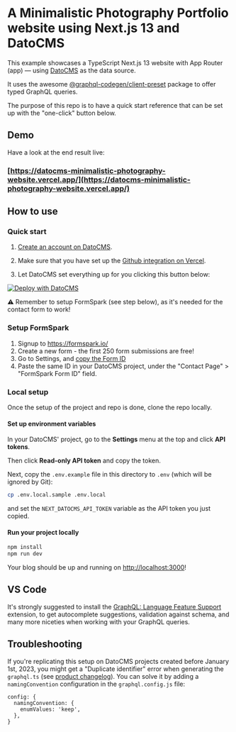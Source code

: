 # A Minimalistic Photography Portfolio website using Next.js 13 and DatoCMS

This example showcases a TypeScript Next.js 13 website with App Router (app) — using [DatoCMS](https://www.datocms.com/) as the data source.

It uses the awesome [@graphql-codegen/client-preset](https://the-guild.dev/graphql/codegen/plugins/presets/preset-client) package to offer typed GraphQL queries.

The purpose of this repo is to have a quick start reference that can be set up with the "one-click" button below.

## Demo

Have a look at the end result live:

### [https://datocms-minimalistic-photography-website.vercel.app/](https://datocms-minimalistic-photography-website.vercel.app/)

## How to use

### Quick start

1. [Create an account on DatoCMS](https://datocms.com).

2. Make sure that you have set up the [Github integration on Vercel](https://vercel.com/docs/git/vercel-for-github).

3. Let DatoCMS set everything up for you clicking this button below:

[![Deploy with DatoCMS](https://dashboard.datocms.com/deploy/button.svg)](https://dashboard.datocms.com/deploy?repo=datocms/next-minimalistic-photography:main)

:warning: Remember to setup FormSpark (see step below), as it's needed for the contact form to work!

### Setup FormSpark

1. Signup to https://formspark.io/
2. Create a new form - the first 250 form submissions are free!
3. Go to Settings, and [copy the Form ID](https://github.com/datocms/next-minimalistic-photography/blob/main/docs/minimalistic-photography.png)
4. Paste the same ID in your DatoCMS project, under the "Contact Page" > "FormSpark Form ID" field.

### Local setup

Once the setup of the project and repo is done, clone the repo locally.

#### Set up environment variables

In your DatoCMS' project, go to the **Settings** menu at the top and click **API tokens**.

Then click **Read-only API token** and copy the token.

Next, copy the `.env.example` file in this directory to `.env` (which will be ignored by Git):

```bash
cp .env.local.sample .env.local
```

and set the `NEXT_DATOCMS_API_TOKEN` variable as the API token you just copied.

#### Run your project locally

```bash
npm install
npm run dev
```

Your blog should be up and running on [http://localhost:3000](http://localhost:3000)!

## VS Code

It's strongly suggested to install the [GraphQL: Language Feature Support](https://marketplace.visualstudio.com/items?itemName=GraphQL.vscode-graphql) extension, to get autocomplete suggestions, validation against schema, and many more niceties when working with your GraphQL queries.

## Troubleshooting

If you're replicating this setup on DatoCMS projects created before January 1st, 2023, you might get a "Duplicate identifier" error when generating the `graphql.ts` (see [product changelog](https://www.datocms.com/product-updates/api-cleanup-for-freshly-created-projects)). You can solve it by adding a `namingConvention` configuration in the `graphql.config.js` file:

```
config: {
  namingConvention: {
    enumValues: 'keep',
  },
}
```
